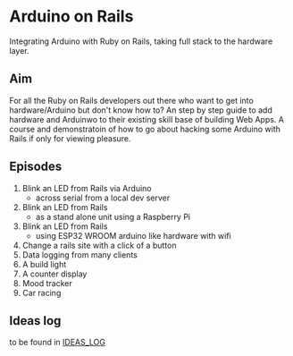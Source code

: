 # Arduino on Rails

Integrating Arduino with Ruby on Rails, taking full stack to the hardware layer.

## Aim

For all the Ruby on Rails developers out there who want to get into hardware/Arduino but don't know how to? An step by step guide to add hardware and Arduinwo to their existing skill base of building Web Apps. A course and demonstratoin of how to go about hacking some Arduino with Rails if only for viewing pleasure.

## Episodes

1. Blink an LED from Rails via Arduino
   - across serial from a local dev server
1. Blink an LED from Rails
   - as a stand alone unit using a Raspberry Pi
1. Blink an LED from Rails
   - using ESP32 WROOM arduino like hardware with wifi
1. Change a rails site with a click of a button
1. Data logging from many clients
1. A build light
1. A counter display
1. Mood tracker
1. Car racing

## Ideas log

to be found in [IDEAS_LOG](IDEAS_LOG.md)
